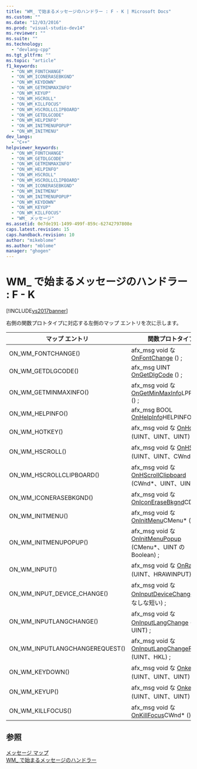 ```yaml
---
title: "WM_ で始まるメッセージのハンドラー : F - K | Microsoft Docs"
ms.custom: ""
ms.date: "12/03/2016"
ms.prod: "visual-studio-dev14"
ms.reviewer: ""
ms.suite: ""
ms.technology: 
  - "devlang-cpp"
ms.tgt_pltfrm: ""
ms.topic: "article"
f1_keywords: 
  - "ON_WM_FONTCHANGE"
  - "ON_WM_ICONERASEBKGND"
  - "ON_WM_KEYDOWN"
  - "ON_WM_GETMINMAXINFO"
  - "ON_WM_KEYUP"
  - "ON_WM_HSCROLL"
  - "ON_WM_KILLFOCUS"
  - "ON_WM_HSCROLLCLIPBOARD"
  - "ON_WM_GETDLGCODE"
  - "ON_WM_HELPINFO"
  - "ON_WM_INITMENUPOPUP"
  - "ON_WM_INITMENU"
dev_langs: 
  - "C++"
helpviewer_keywords: 
  - "ON_WM_FONTCHANGE"
  - "ON_WM_GETDLGCODE"
  - "ON_WM_GETMINMAXINFO"
  - "ON_WM_HELPINFO"
  - "ON_WM_HSCROLL"
  - "ON_WM_HSCROLLCLIPBOARD"
  - "ON_WM_ICONERASEBKGND"
  - "ON_WM_INITMENU"
  - "ON_WM_INITMENUPOPUP"
  - "ON_WM_KEYDOWN"
  - "ON_WM_KEYUP"
  - "ON_WM_KILLFOCUS"
  - "WM_ メッセージ"
ms.assetid: 0e7de191-1499-499f-859c-62742797808e
caps.latest.revision: 15
caps.handback.revision: 10
author: "mikeblome"
ms.author: "mblome"
manager: "ghogen"
---
```

# WM_ で始まるメッセージのハンドラー : F - K
[!INCLUDE[vs2017banner](../../assembler/inline/includes/vs2017banner.md)]

右側の関数プロトタイプに対応する左側のマップ エントリを次に示します。  
  
|マップ エントリ|関数プロトタイプ|  
|--------------|--------------|  
|ON\_WM\_FONTCHANGE\(\)|afx\_msg void な [OnFontChange](../Topic/CWnd::OnFontChange.md) \(\) ;|  
|ON\_WM\_GETDLGCODE\(\)|afx\_msg UINT [OnGetDlgCode](../Topic/CWnd::OnGetDlgCode.md) \(\) ;|  
|ON\_WM\_GETMINMAXINFO\(\)|afx\_msg void な [OnGetMinMaxInfo](../Topic/CWnd::OnGetMinMaxInfo.md)LPPOINT \(\) ;|  
|ON\_WM\_HELPINFO\(\)|afx\_msg BOOL [OnHelpInfo](../Topic/CWnd::OnHelpInfo.md)HELPINFO\* \(\) ;|  
|ON\_WM\_HOTKEY\(\)|afx\_msg void な [OnHotKey](../Topic/CWnd::OnHotKey.md) \(UINT、UINT、UINT\) ;|  
|ON\_WM\_HSCROLL\(\)|afx\_msg void な [OnHScroll](../Topic/CWnd::OnHScroll.md) \(UINT、UINT、CWnd\*\) ;|  
|ON\_WM\_HSCROLLCLIPBOARD\(\)|afx\_msg void な [OnHScrollClipboard](../Topic/CWnd::OnHScrollClipboard.md) \(CWnd\*、UINT、UINT\) ;|  
|ON\_WM\_ICONERASEBKGND\(\)|afx\_msg void な [OnIconEraseBkgnd](../Topic/CWnd::OnIconEraseBkgnd.md)CDC\* \(\) ;|  
|ON\_WM\_INITMENU\(\)|afx\_msg void な [OnInitMenu](../Topic/CWnd::OnInitMenu.md)CMenu\* \(\) ;|  
|ON\_WM\_INITMENUPOPUP\(\)|afx\_msg void な [OnInitMenuPopup](../Topic/CWnd::OnInitMenuPopup.md) \(CMenu\*、UINT の Boolean\) ;|  
|ON\_WM\_INPUT\(\)|afx\_msg void な [OnRawInput](../Topic/CWnd::OnRawInput.md) \(UINT、HRAWINPUT\) ;|  
|ON\_WM\_INPUT\_DEVICE\_CHANGE\(\)|afx\_msg void な [OnInputDeviceChange](../Topic/CWnd::OnInputDeviceChange.md) \(符号なしな短い\) ;|  
|ON\_WM\_INPUTLANGCHANGE\(\)|afx\_msg void な [OnInputLangChange](../Topic/CWnd::OnInputLangChange.md) \(Byte、UINT\) ;|  
|ON\_WM\_INPUTLANGCHANGEREQUEST\(\)|afx\_msg void な [OnInputLangChangeRequest](../Topic/CWnd::OnInputLangChangeRequest.md) \(UINT、HKL\) ;|  
|ON\_WM\_KEYDOWN\(\)|afx\_msg void な [Onkeydown](../Topic/CWnd::OnKeyDown.md) \(UINT、UINT、UINT\) ;|  
|ON\_WM\_KEYUP\(\)|afx\_msg void な [Onkeyup](../Topic/CWnd::OnKeyUp.md) \(UINT、UINT、UINT\) ;|  
|ON\_WM\_KILLFOCUS\(\)|afx\_msg void な [OnKillFocus](../Topic/CWnd::OnKillFocus.md)CWnd\* \(\) ;|  
  
## 参照  
 [メッセージ マップ](../../mfc/reference/message-maps-mfc.md)   
 [WM\_ で始まるメッセージのハンドラー](../../mfc/reference/handlers-for-wm-messages.md)